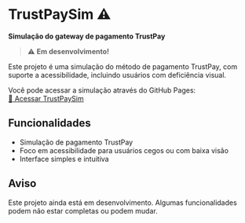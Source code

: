 # TrustPaySim ⚠️

**Simulação do gateway de pagamento TrustPay**  

> ⚠️ **Em desenvolvimento!**  

Este projeto é uma simulação do método de pagamento TrustPay, com suporte a acessibilidade, incluindo usuários com deficiência visual.  

Você pode acessar a simulação através do GitHub Pages:  
[🔗 Acessar TrustPaySim](https://lucassilvahub.github.io/TrustPaySim/)  

## Funcionalidades
- Simulação de pagamento TrustPay  
- Foco em acessibilidade para usuários cegos ou com baixa visão  
- Interface simples e intuitiva  

## Aviso
Este projeto ainda está em desenvolvimento. Algumas funcionalidades podem não estar completas ou podem mudar.

